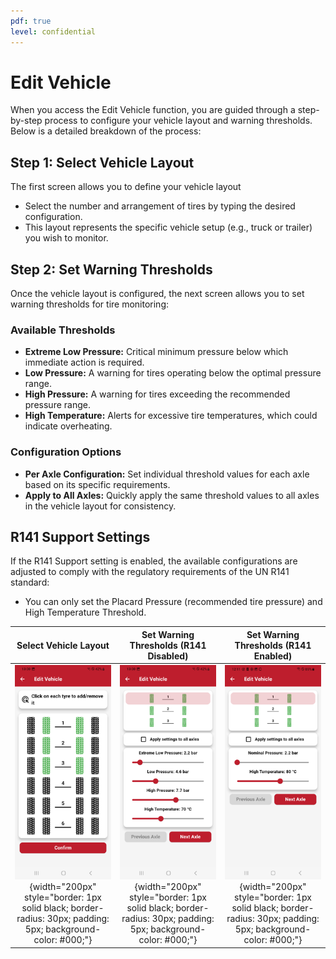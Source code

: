 ```yaml
---
pdf: true
level: confidential
---
```

# Edit Vehicle

When you access the Edit Vehicle function, you are guided through a step-by-step process to configure your vehicle layout and warning thresholds. Below is a detailed breakdown of the process:

## Step 1: Select Vehicle Layout

The first screen allows you to define your vehicle layout

- Select the number and arrangement of tires by typing the desired configuration.
- This layout represents the specific vehicle setup (e.g., truck or trailer) you wish to monitor.

## Step 2:  Set Warning Thresholds

Once the vehicle layout is configured, the next screen allows you to set warning thresholds for tire monitoring:

### Available Thresholds

- **Extreme Low Pressure:** Critical minimum pressure below which immediate action is required.
- **Low Pressure:** A warning for tires operating below the optimal pressure range.
- **High Pressure:** A warning for tires exceeding the recommended pressure range.
- **High Temperature:** Alerts for excessive tire temperatures, which could indicate overheating.

### Configuration Options

- **Per Axle Configuration:** Set individual threshold values for each axle based on its specific requirements.
- **Apply to All Axles:** Quickly apply the same threshold values to all axles in the vehicle layout for consistency.

## R141 Support Settings

If the R141 Support setting is enabled, the available configurations are adjusted to comply with the regulatory requirements of the UN R141 standard:

- You can only set the Placard Pressure (recommended tire pressure) and High Temperature Threshold.

| **Select Vehicle Layout**       |**Set Warning Thresholds (R141 Disabled)**      |**Set Warning Thresholds (R141 Enabled)**      |
|:----------------------:|:----------------------:|:----------------------:|
| ![Select Vehicle Layout](images/selectVehicleLayout.PNG){width="200px" style="border: 1px solid black; border-radius: 30px; padding: 5px; background-color: #000;"} |![Set Warning Thresholds](images/setWarning.PNG){width="200px" style="border: 1px solid black; border-radius: 30px; padding: 5px; background-color: #000;"} |![Set Warning Thresholds (R141)](images/setWarningR141.png){width="200px" style="border: 1px solid black; border-radius: 30px; padding: 5px; background-color: #000;"} |
